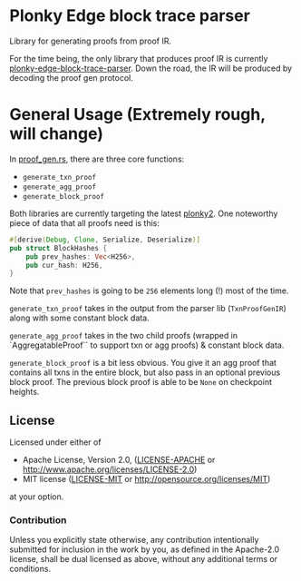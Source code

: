 # Plonky Edge block trace parser

Library for generating proofs from proof IR.

For the time being, the only library that produces proof IR is currently [plonky-edge-block-trace-parser](https://github.com/mir-protocol/plonky-edge-block-trace-parser). Down the road, the IR will be produced by decoding the proof gen protocol.

# General Usage (Extremely rough, will change)

In [proof_gen.rs](https://github.com/mir-protocol/plonky-block-proof-gen/blob/main/src/proof_gen.rs), there are three core functions:

- `generate_txn_proof`
- `generate_agg_proof`
- `generate_block_proof`

Both libraries are currently targeting the latest [plonky2](https://github.com/mir-protocol/plonky2). One noteworthy piece of data that all proofs need is this:

```rust
#[derive(Debug, Clone, Serialize, Deserialize)]
pub struct BlockHashes {
    pub prev_hashes: Vec<H256>,
    pub cur_hash: H256,
}
```
Note that `prev_hashes` is going to be `256` elements long (!) most of the time. 

`generate_txn_proof` takes in the output from the parser lib (`TxnProofGenIR`) along with some constant block data.

`generate_agg_proof` takes in the two child proofs (wrapped in `AggregatableProof`` to support txn or agg proofs) & constant block data.

`generate_block_proof` is a bit less obvious. You give it an agg proof that contains all txns in the entire block, but also pass in an optional previous block proof. The previous block proof is able to be `None` on checkpoint heights.

## License

Licensed under either of

* Apache License, Version 2.0, ([LICENSE-APACHE](LICENSE-APACHE) or http://www.apache.org/licenses/LICENSE-2.0)
* MIT license ([LICENSE-MIT](LICENSE-MIT) or http://opensource.org/licenses/MIT)

at your option.


### Contribution

Unless you explicitly state otherwise, any contribution intentionally submitted for inclusion in the work by you, as defined in the Apache-2.0 license, shall be dual licensed as above, without any additional terms or conditions.
